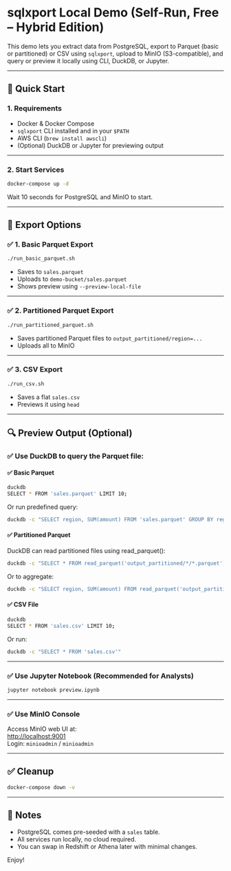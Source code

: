 # sqlxport Local Demo (Self-Run, Free – Hybrid Edition)

This demo lets you extract data from PostgreSQL, export to Parquet (basic or partitioned) or CSV using `sqlxport`, upload to MinIO (S3-compatible), and query or preview it locally using CLI, DuckDB, or Jupyter.

---

## 🚀 Quick Start

### 1. Requirements

- Docker & Docker Compose
- `sqlxport` CLI installed and in your `$PATH`
- AWS CLI (`brew install awscli`)
- (Optional) DuckDB or Jupyter for previewing output

---

### 2. Start Services

```bash
docker-compose up -d
```

Wait 10 seconds for PostgreSQL and MinIO to start.

---

## 🔧 Export Options

### ✅ 1. Basic Parquet Export

```bash
./run_basic_parquet.sh
```

- Saves to `sales.parquet`
- Uploads to `demo-bucket/sales.parquet`
- Shows preview using `--preview-local-file`

---

### ✅ 2. Partitioned Parquet Export

```bash
./run_partitioned_parquet.sh
```

- Saves partitioned Parquet files to `output_partitioned/region=...`
- Uploads all to MinIO

---

### ✅ 3. CSV Export

```bash
./run_csv.sh
```

- Saves a flat `sales.csv`
- Previews it using `head`

---

## 🔍 Preview Output (Optional)

### ✅ Use DuckDB to query the Parquet file:

#### ✅ Basic Parquet

```bash
duckdb
SELECT * FROM 'sales.parquet' LIMIT 10;
```

Or run predefined query:
```bash
duckdb -c "SELECT region, SUM(amount) FROM 'sales.parquet' GROUP BY region"
```

#### ✅ Partitioned Parquet
DuckDB can read partitioned files using read_parquet():
```bash
duckdb -c "SELECT * FROM read_parquet('output_partitioned/*/*.parquet') LIMIT 10"
```
Or to aggregate:

```bash
duckdb -c "SELECT region, SUM(amount) FROM read_parquet('output_partitioned/*/*.parquet') GROUP BY region"
```

#### ✅ CSV File
```bash
duckdb
SELECT * FROM 'sales.csv' LIMIT 10;
```
Or run:

```bash
duckdb -c "SELECT * FROM 'sales.csv'"
```
---

### ✅ Use Jupyter Notebook (Recommended for Analysts)

```bash
jupyter notebook preview.ipynb
```

---

### ✅ Use MinIO Console

Access MinIO web UI at:  
[http://localhost:9001](http://localhost:9001)  
Login: `minioadmin` / `minioadmin`

---

## ✅ Cleanup

```bash
docker-compose down -v
```

---

## 🧠 Notes

- PostgreSQL comes pre-seeded with a `sales` table.
- All services run locally, no cloud required.
- You can swap in Redshift or Athena later with minimal changes.

Enjoy!
